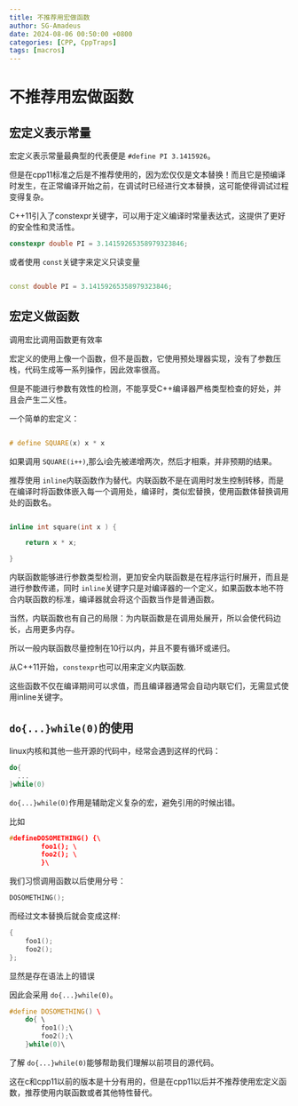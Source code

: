 ```yaml
---
title: 不推荐用宏做函数
author: SG-Amadeus
date: 2024-08-06 00:50:00 +0800
categories: [CPP, CppTraps]
tags: [macros]
---
```

# 不推荐用宏做函数

## 宏定义表示常量

宏定义表示常量最典型的代表便是 `#define PI 3.1415926`。

但是在cpp11标准之后是不推荐使用的，因为宏仅仅是文本替换！而且它是预编译时发生，在正常编译开始之前，在调试时已经进行文本替换，这可能使得调试过程变得复杂。

C++11引入了constexpr关键字，可以用于定义编译时常量表达式，这提供了更好的安全性和灵活性。

```cpp
constexpr double PI = 3.14159265358979323846;
```

或者使用 `const`关键字来定义只读变量

```cpp

const double PI = 3.14159265358979323846;

```

## 宏定义做函数

调用宏比调用函数更有效率

宏定义的使用上像一个函数，但不是函数，它使用预处理器实现，没有了参数压栈，代码生成等一系列操作，因此效率很高。

但是不能进行参数有效性的检测，不能享受C++编译器严格类型检查的好处，并且会产生二义性。

一个简单的宏定义：

```cpp

# define SQUARE(x) x * x

```

如果调用 `SQUARE(i++)`,那么i会先被递增两次，然后才相乘，并非预期的结果。

推荐使用 `inline`内联函数作为替代。内联函数不是在调用时发生控制转移，而是在编译时将函数体嵌入每一个调用处，编译时，类似宏替换，使用函数体替换调用处的函数名。

```cpp

inline int square(int x ) {

    return x * x;

}

```

内联函数能够进行参数类型检测，更加安全内联函数是在程序运行时展开，而且是进行参数传递，同时 `inline`关键字只是对编译器的一个定义，如果函数本地不符合内联函数的标准，编译器就会将这个函数当作是普通函数。

当然，内联函数也有自己的局限：为内联函数是在调用处展开，所以会使代码边长，占用更多内存。

所以一般内联函数尽量控制在10行以内，并且不要有循环或递归。

从C++11开始，`constexpr`也可以用来定义内联函数.

这些函数不仅在编译期间可以求值，而且编译器通常会自动内联它们，无需显式使用inline关键字。

## `do{...}while(0)`的使用

linux内核和其他一些开源的代码中，经常会遇到这样的代码：

```cpp
do{
  ...
}while(0)

```

`do{...}while(0)`作用是辅助定义复杂的宏，避免引用的时候出错。

比如

```cpp
#defineDOSOMETHING() {\
        foo1(); \
        foo2(); \
        }\
```

我们习惯调用函数以后使用分号：

```cpp
DOSOMETHING();
```

而经过文本替换后就会变成这样:

```cpp
{
    foo1();
    foo2();
};

```

显然是存在语法上的错误

因此会采用 `do{...}while(0)`。

```cpp
#define DOSOMETHING() \       
    do{ \
        foo1();\
        foo2();\
    }while(0)\
```

了解 `do{...}while(0)`能够帮助我们理解以前项目的源代码。

这在c和cpp11以前的版本是十分有用的，但是在cpp11以后并不推荐使用宏定义函数，推荐使用内联函数或者其他特性替代。


